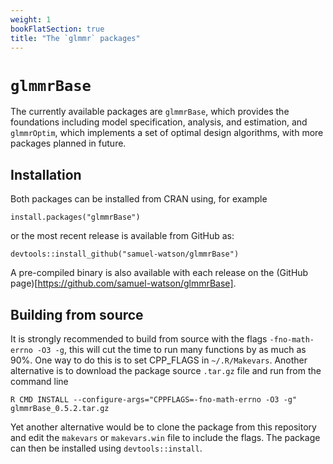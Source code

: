 ```yaml
---
weight: 1
bookFlatSection: true
title: "The `glmmr` packages"
---
```


# `glmmrBase`
The currently available packages are `glmmrBase`, which provides the foundations including model specification, analysis, and estimation, and `glmmrOptim`, which implements a set of optimal design algorithms, with more packages planned in future.

## Installation
Both packages can be installed from CRAN using, for example
```
install.packages("glmmrBase")
```
or the most recent release is available from GitHub as:
```
devtools::install_github("samuel-watson/glmmrBase")
```

A pre-compiled binary is also available with each release on the (GitHub page)[https://github.com/samuel-watson/glmmrBase]. 

## Building from source

It is strongly recommended to build from source with the flags `-fno-math-errno -O3 -g`, this will cut the time to run many functions by as much as 90%. One way to do this is to set CPP_FLAGS in `~/.R/Makevars`. Another alternative is to download the package source `.tar.gz` file and run from the command line 
```
R CMD INSTALL --configure-args="CPPFLAGS=-fno-math-errno -O3 -g" glmmrBase_0.5.2.tar.gz
```
Yet another alternative would be to clone the package from this repository and edit the `makevars` or `makevars.win` file to include the flags. The package can then be installed using `devtools::install`.
